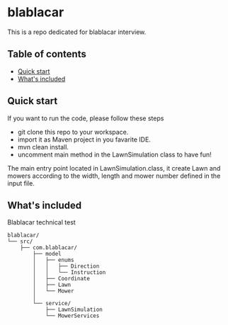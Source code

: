# blablacar
This is a repo dedicated for blablacar interview.



## Table of contents

- [Quick start](#quick-start)
- [What's included](#whats-included)


## Quick start

If you want to run the code, please follow these steps

- git clone this repo to your workspace.
- import it as Maven project in you favarite IDE.
- mvn clean install.
- uncomment main method in the LawnSimulation class to have fun!

The main entry point located in LawnSimulation.class, it create Lawn and mowers according to the width, length and mower number defined in the input file.


## What's included

Blablacar technical test

```text
blablacar/
└── src/
    ├── com.blablacar/
        ├── model
        │   ├── enums
        │   │   ├── Direction
        │   │   └── Instruction
        │   ├── Coordinate
        │   ├── Lawn
        │   └── Mower
        │
        └── service/
            ├── LawnSimulation
            └── MowerServices
```
